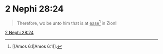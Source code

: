 # 2 Nephi 28:24

> Therefore, wo be unto him that is at <u>ease</u>[^a] in Zion!

[2 Nephi 28:24](https://www.churchofjesuschrist.org/study/scriptures/bofm/2-ne/28?lang=eng&id=p24#p24)


[^a]: [[Amos 6.1|Amos 6:1]].  
